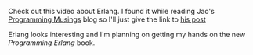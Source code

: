 Check out this video about Erlang.  I found it while reading
Jao's <a href="http://jaortega.wordpress.com/">Programming Musings</a> blog so I'll just give the link to <a href="http://jaortega.wordpress.com/2007/04/11/erlang-now/" title="erlang now!">his post</a>

Erlang looks interesting and I'm planning on getting my hands on the new <em>Programming Erlang</em> book.
